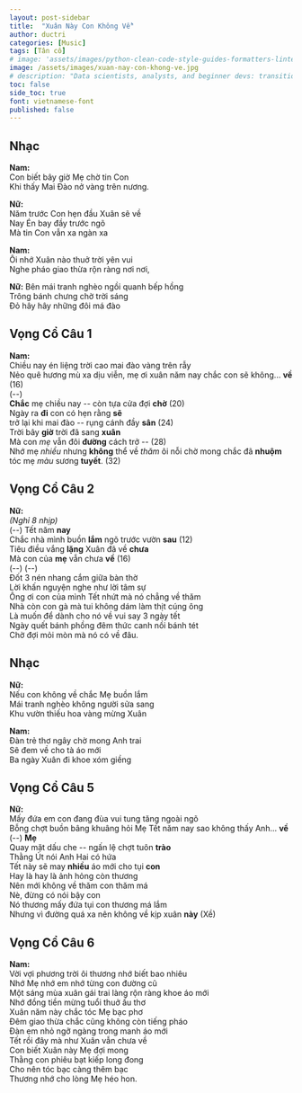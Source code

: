 ```yaml
---
layout: post-sidebar
title:  "Xuân Này Con Không Về"
author: ductri
categories: [Music]
tags: [Tân cổ]
# image: 'assets/images/python-clean-code-style-guides-formatters-linters.webp'
image: /assets/images/xuan-nay-con-khong-ve.jpg
# description: "Data scientists, analysts, and beginner devs: transition from 'coder' to 'software engineer' and learn to ship code."
toc: false
side_toc: true
font: vietnamese-font
published: false
---
```


## Nhạc
**Nam:**  
Con biết bây giờ Mẹ chờ tin Con  
Khi thấy Mai Đào nở vàng trên nương.


**Nữ:**  
Năm trước Con hẹn đầu Xuân sẽ về  
Nay Én bay đầy trước ngõ  
Mà tin Con vẫn xa ngàn xa

**Nam:**  
Ôi nhớ Xuân nào thuở trời yên vui  
Nghe pháo giao thừa rộn ràng nơi nơi,

**Nữ:**
Bên mái tranh nghèo ngồi quanh bếp hồng  
Trông bánh chưng chờ trời sáng  
Đỏ hây hây những đôi má đào

## Vọng Cổ Câu 1

**Nam:**  
Chiều nay én liệng trời cao mai đào vàng trên rẫy  
Nẻo quê hương mù xa dịu viễn, mẹ ơi xuân năm nay chắc con sẽ không... **về** (16)  
(--)  
**Chắc** mẹ chiều nay -- còn tựa cửa đợi **chờ** (20)  
Ngày ra **đi** con có hẹn rằng **sẽ**  
trở lại khi mai đào -- rụng cánh đầy **sân** (24)  
Trời bây **giờ** trời đã sang **xuân**  
Mà con *mẹ* vẫn đôi **đường** cách trở -- (28)  
Nhớ mẹ *nhiều* nhưng **không** thể về *thăm* 
ôi nỗi chờ mong chắc đã **nhuộm** tóc mẹ *màu* sương **tuyết**. (32)

## Vọng Cổ Câu 2

**Nữ:**  
*(Nghỉ 8 nhịp)*  
(--) Tết năm **nay**  
Chắc nhà mình buồn **lắm** ngõ trước vườn **sau** (12)  
Tiêu điều vắng **lặng** Xuân đã về **chưa**  
Mà con của **mẹ** vẫn chưa **về** (16)  
(--) (--)  
Đốt 3 nén nhang cắm giữa bàn thờ  
Lời khấn nguyện nghe như lời tâm sự  
Ông ơi con của mình Tết nhứt mà nó chẳng về thăm  
Nhà còn con gà mà tui không dám làm thịt cúng ông  
Là muốn để dành cho nó về vui say 3 ngày tết  
Ngày quết bánh phồng đêm thức canh nồi bánh tét  
Chờ đợi mỏi mòn mà nó có về đâu.

## Nhạc
**Nữ:**  
Nếu con không về chắc Mẹ buồn lắm  
Mái tranh nghèo không người sửa sang  
Khu vườn thiếu hoa vàng mừng Xuân

**Nam:**  
Đàn trẻ thơ ngây chờ mong Anh trai  
Sẽ đem về cho tà áo mới  
Ba ngày Xuân đi khoe xóm giềng


## Vọng Cổ Câu 5

**Nữ:**  
Mấy đứa em con đang đùa vui tung tăng ngoài ngõ  
Bỗng chợt buồn bâng khuâng hỏi Mẹ Tết năm nay sao không thấy Anh... **về**  
(--) **Mẹ**  
Quay mặt dấu che -- ngấn lệ chợt tuôn **trào**  
Thằng Út nói Anh Hai có hứa  
Tết này sẽ may **nhiều** áo mới cho tụi **con**  
Hay là hay là ảnh hỏng còn thương  
Nên mới không về thăm con thăm má  
Nè, đừng có nói bậy con  
Nó thương mấy đứa tụi con thương má lắm  
Nhưng vì đường quá xa nên không về kịp xuân **này** (Xề)

## Vọng Cổ Câu 6

**Nam:**  
Vời vợi phương trời ôi thương nhớ biết bao nhiêu  
Nhớ Mẹ nhớ em nhớ từng con đường cũ  
Một sáng mùa xuân gái trai làng rộn ràng khoe áo mới  
Nhớ đồng tiền mừng tuổi thuở ấu thơ  
Xuân năm này chắc tóc Mẹ bạc phơ  
Đêm giao thừa chắc cũng không còn tiếng pháo  
Đàn em nhỏ ngỡ ngàng trong manh áo mới  
Tết rồi đây mà như Xuân vẫn chưa về  
Con biết Xuân này Mẹ đợi mong  
Thằng con phiêu bạt kiếp long đong  
Cho nên tóc bạc càng thêm bạc  
Thương nhớ cho lòng Mẹ héo hon.

